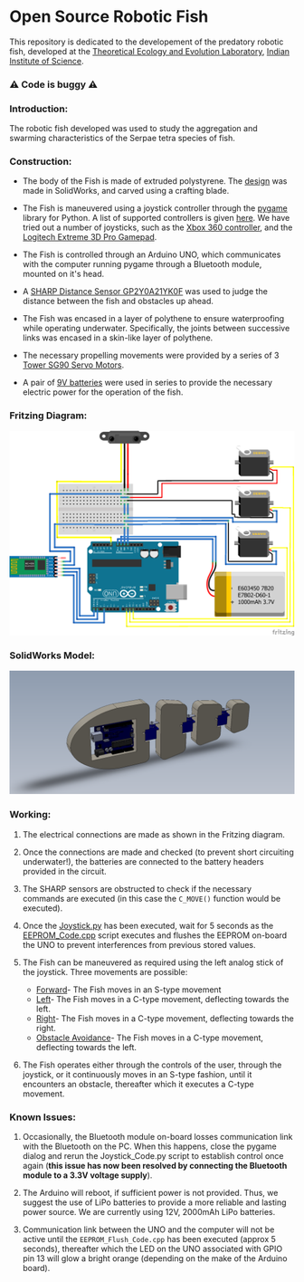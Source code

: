 # Open Source Robotic Fish
This repository is dedicated to the developement of the predatory robotic fish, developed at the [Theoretical Ecology and Evolution Laboratory](https://teelabiisc.wordpress.com/), [Indian Institute of Science](https://www.iisc.ac.in).

### :warning: Code is buggy :warning:

### Introduction:
The robotic fish developed was used to study the aggregation and swarming characteristics of the Serpae tetra species of fish.

### Construction:
- The body of the Fish is made of extruded polystyrene. The [design](https://bitbucket.org/SarthakJShetty/fish/src/master/Design%20Files/Mechanical_Design/Fish_Design/) was made in SolidWorks, and carved using a crafting blade.

- The Fish is maneuvered using a joystick controller through the [pygame](Pygame.org) library for Python. A list of supported controllers is given [here](https://www.pygame.org/docs/ref/joystick.html). We have tried out a number of joysticks, such as the [Xbox 360 controller](https://www.amazon.com/Xbox-360-Wireless-Controller-Packaging-Black/dp/B073WJCQGT/ref=sr_1_4?ie=UTF8&qid=1530160595&sr=8-4&keywords=xbox+360+controller), and the [Logitech Extreme 3D Pro Gamepad](https://www.amazon.com/Extreme-3D-Pro-Joystick-Windows/dp/B00009OY9U/ref=sr_1_1?s=videogames&ie=UTF8&qid=1530160648&sr=1-1&keywords=logitech+extreme+pro).

- The Fish is controlled through an Arduino UNO, which communicates with the computer running pygame through a Bluetooth module, mounted on it's head.

- A [SHARP Distance Sensor GP2Y0A21YK0F](https://www.pololu.com/category/79/sharp-distance-sensors) was used to judge the distance between the fish and obstacles up ahead.

- The Fish was encased in a layer of polythene to ensure waterproofing while operating underwater. Specifically, the joints between successive links was encased in a skin-like layer of polythene.

- The necessary propelling movements were provided by a series of 3 [Tower SG90 Servo Motors](https://servodatabase.com/servo/towerpro/sg90).

- A pair of [9V batteries](https://www.amazon.com/AmazonBasics-Everyday-Alkaline-Batteries-8-Pack/dp/B00MH4QM1S) were used in series to provide the necessary electric power for the operation of the fish.

### Fritzing Diagram:

![Fritzing Diagram](https://raw.githubusercontent.com/SarthakJShetty/Fish/master/Design%20Files/Electrical_Design/Circuit_Design/Fish_Circuitry.png "Fritzing Diagram")

### SolidWorks Model:

![SolidWorks Model Diagram](https://raw.githubusercontent.com/SarthakJShetty/Fish/master/Design%20Files/Mechanical_Design/Fish_Design/Fish_Assembly.png "Solidworks Diagram")

### Working:
1. The electrical connections are made as shown in the Fritzing diagram.

2. Once the connections are made and checked (to prevent short circuiting underwater!), the batteries are connected to the battery headers provided in the circuit.

3. The SHARP sensors are obstructed to check if the necessary commands are executed (in this case the ```C_MOVE()``` function would be executed).

4. Once the [Joystick.py](https://bitbucket.org/SarthakJShetty/fish/src/master/Code/Joystick_Code/Joystick_Code.py) has been executed, wait for 5 seconds as the [EEPROM_Code.cpp](https://bitbucket.org/SarthakJShetty/Fish/src/master/Code/EEPROM_Flush_Code) script executes and flushes the EEPROM on-board the UNO to prevent interferences from previous stored values.

5. The Fish can be maneuvered as required using the left analog stick of the joystick. Three movements are possible:
	- [Forward](https://bitbucket.org/SarthakJShetty/Fish/src/master/Code/Stable_Movement_Code/Stable_Movement_Code.cpp)- The Fish moves in an S-type movement 
	- [Left](https://bitbucket.org/SarthakJShetty/Fish/src/master/Code/Stable_Movement_Code/Stable_Movement_Code.cpp)- The Fish moves in a C-type movement, deflecting towards the left.
	- [Right](https://bitbucket.org/SarthakJShetty/Fish/src/master/Code/Stable_Movement_Code/Stable_Movement_Code.cpp)- The Fish moves in a C-type movement, deflecting towards the right.
	- [Obstacle Avoidance](https://bitbucket.org/SarthakJShetty/Fish/src/master/Code/Stable_Movement_Code/Stable_Movement_Code.cpp)- The Fish moves in a C-type movement, deflecting towards the left. 

6. The Fish operates either through the controls of the user, through the joystick, or it continuously moves in an S-type fashion, until it encounters an obstacle, thereafter which it executes a C-type movement.

### Known Issues:

1. Occasionally, the Bluetooth module on-board losses communication link with the Bluetooth on the PC. When this happens, close the pygame dialog and rerun the Joystick_Code.py script to establish control once again (**this issue has now been resolved by connecting the Bluetooth module to a 3.3V voltage supply**).

2. The Arduino will reboot, if sufficient power is not provided. Thus, we suggest the use of LiPo batteries to provide a more reliable and lasting power source. We are currently using 12V, 2000mAh LiPo batteries.

3. Communication link between the UNO and the computer will not be active until the `EEPROM_Flush_Code.cpp` has been executed (approx 5 seconds), thereafter which the LED on the UNO associated with GPIO pin 13 will glow a bright orange (depending on the make of the Arduino board).